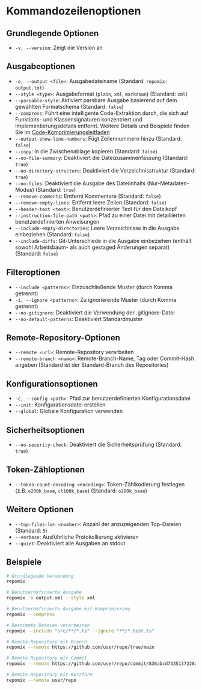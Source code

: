 # Kommandozeilenoptionen

## Grundlegende Optionen
- `-v, --version`: Zeigt die Version an

## Ausgabeoptionen
- `-o, --output <file>`: Ausgabedateiname (Standard: `repomix-output.txt`)
- `--style <type>`: Ausgabeformat (`plain`, `xml`, `markdown`) (Standard: `xml`)
- `--parsable-style`: Aktiviert parsbare Ausgabe basierend auf dem gewählten Formatschema (Standard: `false`)
- `--compress`: Führt eine intelligente Code-Extraktion durch, die sich auf Funktions- und Klassensignaturen konzentriert und Implementierungsdetails entfernt. Weitere Details und Beispiele finden Sie im [Code-Komprimierungsleitfaden](code-compress)
- `--output-show-line-numbers`: Fügt Zeilennummern hinzu (Standard: `false`)
- `--copy`: In die Zwischenablage kopieren (Standard: `false`)
- `--no-file-summary`: Deaktiviert die Dateizusammenfassung (Standard: `true`)
- `--no-directory-structure`: Deaktiviert die Verzeichnisstruktur (Standard: `true`)
- `--no-files`: Deaktiviert die Ausgabe des Dateiinhalts (Nur-Metadaten-Modus) (Standard: `true`)
- `--remove-comments`: Entfernt Kommentare (Standard: `false`)
- `--remove-empty-lines`: Entfernt leere Zeilen (Standard: `false`)
- `--header-text <text>`: Benutzerdefinierter Text für den Dateikopf
- `--instruction-file-path <path>`: Pfad zu einer Datei mit detaillierten benutzerdefinierten Anweisungen
- `--include-empty-directories`: Leere Verzeichnisse in die Ausgabe einbeziehen (Standard: `false`)
- `--include-diffs`: Git-Unterschiede in die Ausgabe einbeziehen (enthält sowohl Arbeitsbaum- als auch gestaged Änderungen separat) (Standard: `false`)

## Filteroptionen
- `--include <patterns>`: Einzuschließende Muster (durch Komma getrennt)
- `-i, --ignore <patterns>`: Zu ignorierende Muster (durch Komma getrennt)
- `--no-gitignore`: Deaktiviert die Verwendung der .gitignore-Datei
- `--no-default-patterns`: Deaktiviert Standardmuster

## Remote-Repository-Optionen
- `--remote <url>`: Remote-Repository verarbeiten
- `--remote-branch <name>`: Remote-Branch-Name, Tag oder Commit-Hash angeben (Standard ist der Standard-Branch des Repositories)

## Konfigurationsoptionen
- `-c, --config <path>`: Pfad zur benutzerdefinierten Konfigurationsdatei
- `--init`: Konfigurationsdatei erstellen
- `--global`: Globale Konfiguration verwenden

## Sicherheitsoptionen
- `--no-security-check`: Deaktiviert die Sicherheitsprüfung (Standard: `true`)

## Token-Zähloptionen
- `--token-count-encoding <encoding>`: Token-Zählkodierung festlegen (z.B. `o200k_base`, `cl100k_base`) (Standard: `o200k_base`)

## Weitere Optionen
- `--top-files-len <number>`: Anzahl der anzuzeigenden Top-Dateien (Standard: `5`)
- `--verbose`: Ausführliche Protokollierung aktivieren
- `--quiet`: Deaktiviert alle Ausgaben an stdout

## Beispiele

```bash
# Grundlegende Verwendung
repomix

# Benutzerdefinierte Ausgabe
repomix -o output.xml --style xml

# Benutzerdefinierte Ausgabe mit Komprimierung
repomix --compress

# Bestimmte Dateien verarbeiten
repomix --include "src/**/*.ts" --ignore "**/*.test.ts"

# Remote-Repository mit Branch
repomix --remote https://github.com/user/repo/tree/main

# Remote-Repository mit Commit
repomix --remote https://github.com/user/repo/commit/836abcd7335137228ad77feb28655d85712680f1

# Remote-Repository mit Kurzform
repomix --remote user/repo
```
